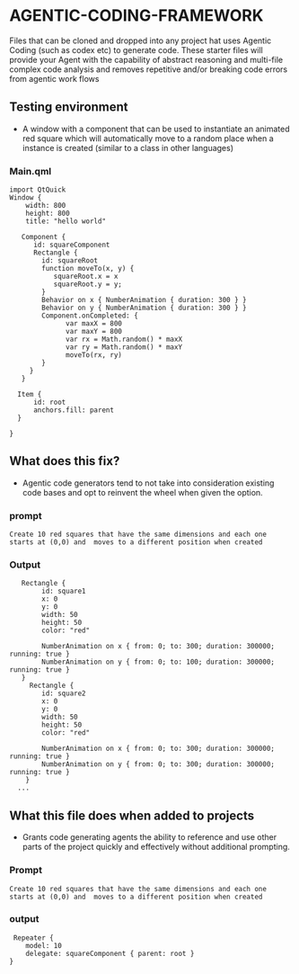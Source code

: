 # AGENTIC-CODING-FRAMEWORK
Files that can be cloned and dropped into any project hat uses Agentic Coding (such as codex etc) to generate code.   These starter files will provide your Agent with the capability of abstract reasoning and multi-file complex code analysis and removes repetitive and/or breaking code errors from agentic work flows

## Testing environment
- A window with a component that can be used to instantiate an animated red square which will automatically move to a random place when a instance is created (similar to a class in other languages)
  
### Main.qml 
```
import QtQuick
Window {
    width: 800
    height: 800
    title: "hello world"

   Component {
      id: squareComponent
      Rectangle {
        id: squareRoot
        function moveTo(x, y) {
           squareRoot.x = x
           squareRoot.y = y;
        }
        Behavior on x { NumberAnimation { duration: 300 } }
        Behavior on y { NumberAnimation { duration: 300 } }
        Component.onCompleted: {
              var maxX = 800
              var maxY = 800
              var rx = Math.random() * maxX
              var ry = Math.random() * maxY
              moveTo(rx, ry)
        }
     }
   }

  Item {
      id: root
      anchors.fill: parent
  }

}
```



## What does this fix?
- Agentic code generators tend to not take into consideration existing code bases and opt to reinvent the wheel when given the option.


### prompt
``` Create 10 red squares that have the same dimensions and each one starts at (0,0) and  moves to a different position when created ```

  ### Output
       Rectangle {
            id: square1
            x: 0
            y: 0
            width: 50
            height: 50
            color: "red"

            NumberAnimation on x { from: 0; to: 300; duration: 300000; running: true }
            NumberAnimation on y { from: 0; to: 100; duration: 300000; running: true }
       }
         Rectangle {
            id: square2
            x: 0
            y: 0
            width: 50
            height: 50
            color: "red"

            NumberAnimation on x { from: 0; to: 300; duration: 300000; running: true }
            NumberAnimation on y { from: 0; to: 300; duration: 300000; running: true }
        }
      ...

## What this file does when added to projects
- Grants code generating agents the ability to reference and use other parts of the project quickly and effectively without additional prompting.

### Prompt
``` Create 10 red squares that have the same dimensions and each one starts at (0,0) and  moves to a different position when created ```

### output
```
 Repeater {
    model: 10
    delegate: squareComponent { parent: root } 
}
```

